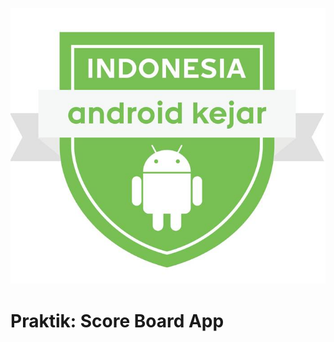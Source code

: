 ![Indonesia Android Kejar](../images/Logo%20Indonesia%20Android%20Kejar.jpg)

# Praktik: Score Board App